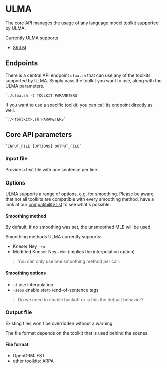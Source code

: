 # ULMA
The core API manages the usage of any language model toolkit supported by ULMA.

Currently ULMA supports
* [SRILM](http://www.speech.sri.com/projects/srilm/)

## Endpoints
There is a central API endpoint `ulma.sh` that can use any of the toolkits supported by ULMA.
Simply pass the toolkit you want to use, along with the ULMA parameters.

    `./ulma.sh -t TOOLKIT PARAMETERS`

If you want to use a specific toolkit, you can call its endpoint directly as well.

    `./<toolkit>.sh PARAMETERS`

## Core API parameters

    `INPUT_FILE [OPTIONS] OUTPUT_FILE`

### Input file
Provide a text file with one sentence per line.

### Options
ULMA supports a range of options, e.g. for smoothing.
Please be aware, that not all toolkits are compatible with every smoothing method, have a look at our [compatibility list](TODO) to see what's possible.

#### Smoothing method
By default, if no smoothing was set, the unsmoothed MLE will be used.

Smoothing methods ULMA currently supports:
* Kneser Ney `-kn`
* Modified Kneser Ney `-mkn` (implies the interpolation option)

>You can only use one smoothing method per call.

#### Smoothing options
* `-i` use interpolation
* `-seos` enable start-/end-of-sentence tags

>Do we need to enable backoff or is this the default behavior?

### Output file
Existing files won't be overridden without a warning.

The file format depends on the toolkit that is used behind the scenes.

#### File format
* OpenGRM: FST
* other toolkits: ARPA

